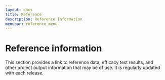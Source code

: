 ```yaml
---
layout: docs
title: Reference
description: Reference Information
menubar: reference_menu
---
```


# Reference information

This section provides a link to reference data, efficacy test results, and other
project output information that may be of use. It is regularly updated with
each release.

